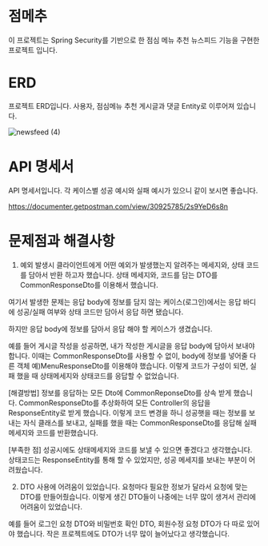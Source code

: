 # 점메추

이 프로젝트는 Spring Security를 기반으로 한 점심 메뉴 추천 뉴스피드 기능을 구현한 프로젝트 입니다.

# ERD

프로젝트 ERD입니다. 사용자, 점심메뉴 추천 게시글과 댓글 Entity로 이루어져 있습니다. 

![newsfeed (4)](https://github.com/NBCamp-B09-Newsfeed/Backend/assets/148296128/9dd9eaad-5de7-419f-a124-a54e07fd250d)

# API 명세서

API 명세서입니다. 각 케이스별 성공 예시와 실패 예시가 있으니 같이 보시면 좋습니다.

https://documenter.getpostman.com/view/30925785/2s9YeD6s8n


# 문제점과 해결사항

1. 예외 발생시 클라이언트에게 어떤 예외가 발생했는지 알려주는 메세지와, 상태 코드를 담아서 반환 하고자 했습니다. 상태 메세지와, 코드를 담는 DTO를 CommonResponseDto를 이용해서 했습니다.
   
여기서 발생한 문제는 응답 body에 정보를 담지 않는 케이스(로그인)에서는 응답 바디에 성공/실패 여부와 상태 코드만 담아서 응답 하면 됐습니다.

하지만 응답 body에 정보를 담아서 응답 해야 할 케이스가 생겼습니다.

예를 들어 게시글 작성을 성공하면, 내가 작성한 게시글을 응답 body에 담아서 보내야 합니다. 이때는 CommonResponseDto를 사용할 수 없이, body에 정보를 넣어줄 다른 객체 예)MenuResponseDto를 이용해야 했습니다.
이렇게 코드가 구성이 되면, 실패 했을 때 상태메세지와 상태코드를 응답할 수 없었습니다.

[해결방법]
정보를 응답하는 모든 Dto에 CommonReponseDto를 상속 받게 했습니다. CommonResponseDto를 추상화하여 모든 Controller의 응답을 ResponseEntity<CommonResponseDto>로 받게 했습니다. 이렇게 코드 변경을 하니 성공햇을 때는
정보를 보내는 자식 클래스를 보내고, 실패를 했을 때는 CommonResponseDto를 응답해 실패 메세지와 코드를 반환했습니다.

[부족한 점]
성공시에도 상태메세지와 코드를 보낼 수 있으면 좋겠다고 생각했습니다. 상태코드는 ResponseEntity를 통해 할 수 있었지만, 성공 메세지를 보내는 부분이 어려웠습니다.


2. DTO 사용에 어려움이 있었습니다. 요청마다 필요한 정보가 달라서 요청에 맞는 DTO를 만들어줬습니다. 이렇게 생긴 DTO들이 나중에는 너무 많이 생겨서 관리에 어려움이 있었습니다.

예를 들어 로그인 요청 DTO와 비밀번호 확인 DTO, 회원수정 요청 DTO가 다 따로 있어야 했습니다. 작은 프로젝트에도 DTO가 너무 많이 늘어났다고 생각했습니다.



